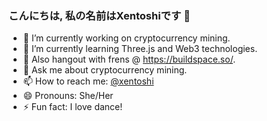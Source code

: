 ### こんにちは, 私の名前はXentoshiです 👋

- 🔭 I’m currently working on cryptocurrency mining.
- 🌱 I’m currently learning Three.js and Web3 technologies.
- 🦄 Also hangout with frens @ https://buildspace.so/.
- 💬 Ask me about cryptocurrency mining.
- 📫 How to reach me: [@xentoshi](https://twitter.com/xentoshi "@xentoshi")
- 😄 Pronouns: She/Her
- ⚡ Fun fact: I love dance!

